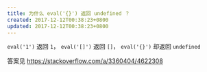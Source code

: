 ```yaml
---
title: 为什么 eval('{}') 返回 undefined ？
created: 2017-12-12T00:38:23+0800
updated: 2017-12-12T00:38:23+0800
---
```



`eval('1')` 返回 `1`，
`eval('[]')` 返回 `[]`，
`eval('{}')` 却返回 `undefined`

答案见 https://stackoverflow.com/a/3360404/4622308
